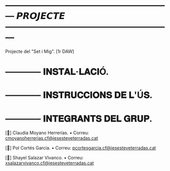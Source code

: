 # ——————————————————— 𝙋𝙍𝙊𝙅𝙀𝘾𝙏𝙀 ———————————————————
Projecte del "Set i Mig". [1r DAW]

# ———— 𝐈𝐍𝐒𝐓𝐀𝐋·𝐋𝐀𝐂𝐈Ó.



# ———— 𝐈𝐍𝐒𝐓𝐑𝐔𝐂𝐂𝐈𝐎𝐍𝐒 𝐃𝐄 𝐋'Ú𝐒.



# ———— 𝐈𝐍𝐓𝐄𝐆𝐑𝐀𝐍𝐓𝐒 𝐃𝐄𝐋 𝐆𝐑𝐔𝐏.
[🌷] Claudia Moyano Herrerías.
• Correu: cmoyanoherrerias.cf@iesesteveterradas.cat 
 
[🌸] Pol Cortés García.
• Correu: pcortesgarcia.cf@iesesteveterradas.cat
  
[🍄] Shayel Salazar Vivanco.
• Correu: xsalazarvivanco.cf@iesesteveterradas.cat
